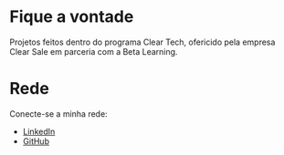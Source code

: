 # Fique a vontade
Projetos feitos dentro do programa Clear Tech, ofericido pela empresa Clear Sale em parceria com a Beta Learning. 

# Rede
Conecte-se a minha rede: 

- [LinkedIn](https://www.linkedin.com/in/anderbatista/)
- [GitHub](https://github.com/anderbatista)

